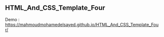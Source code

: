 ## HTML_And_CSS_Template_Four

Demo : https://mahmoudmohamedelsayed.github.io/HTML_And_CSS_Template_Four/
